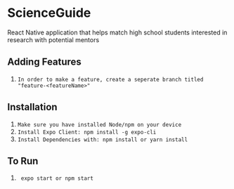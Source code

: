 # ScienceGuide
React Native application that helps match high school students interested in research with potential mentors

## Adding Features
1. ```In order to make a feature, create a seperate branch titled "feature-<featureName>"  ```


## Installation
1. ```Make sure you have installed Node/npm on your device ```
2. ``` Install Expo Client: npm install -g expo-cli ```
3. ``` Install Dependencies with: npm install or yarn install ```

## To Run
1. ``` expo start or npm start```


